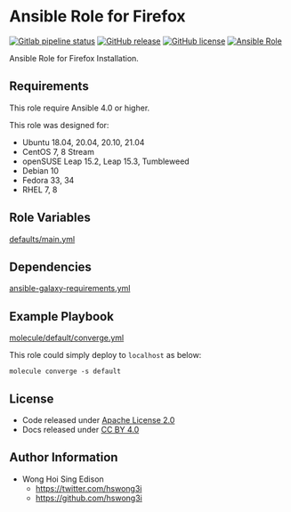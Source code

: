 # Ansible Role for Firefox

[![Gitlab pipeline status](https://img.shields.io/gitlab/pipeline/alvistack/ansible-role-firefox/master)](https://gitlab.com/alvistack/ansible-role-firefox/-/pipelines)
[![GitHub release](https://img.shields.io/github/release/alvistack/ansible-role-firefox.svg)](https://github.com/alvistack/ansible-role-firefox/releases)
[![GitHub license](https://img.shields.io/github/license/alvistack/ansible-role-firefox.svg)](https://github.com/alvistack/ansible-role-firefox/blob/master/LICENSE)
[![Ansible Role](https://img.shields.io/badge/galaxy-alvistack.firefox-blue.svg)](https://galaxy.ansible.com/alvistack/firefox)

Ansible Role for Firefox Installation.

## Requirements

This role require Ansible 4.0 or higher.

This role was designed for:

  - Ubuntu 18.04, 20.04, 20.10, 21.04
  - CentOS 7, 8 Stream
  - openSUSE Leap 15.2, Leap 15.3, Tumbleweed
  - Debian 10
  - Fedora 33, 34
  - RHEL 7, 8

## Role Variables

[defaults/main.yml](defaults/main.yml)

## Dependencies

[ansible-galaxy-requirements.yml](ansible-galaxy-requirements.yml)

## Example Playbook

[molecule/default/converge.yml](molecule/default/converge.yml)

This role could simply deploy to `localhost` as below:

    molecule converge -s default

## License

  - Code released under [Apache License 2.0](LICENSE)
  - Docs released under [CC BY 4.0](http://creativecommons.org/licenses/by/4.0/)

## Author Information

  - Wong Hoi Sing Edison
      - <https://twitter.com/hswong3i>
      - <https://github.com/hswong3i>
